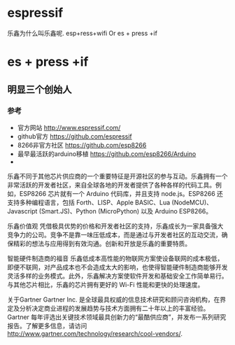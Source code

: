 # espressif

乐鑫为什么叫乐鑫呢.  esp+ress+wifi  Or  es + press +if


# es + press +if


## 明显三个创始人

### 参考

- 官方网站 http://www.espressif.com/
- github官方 https://github.com/espressif
- 8266非官方社区 https://github.com/esp8266
- 最早最活跃的arduino移植 https://github.com/esp8266/Arduino
- 

乐鑫不同于其他芯片供应商的一个重要特征是开源社区的参与互动。乐鑫拥有一个非常活跃的开发者社区，来自全球各地的开发者提供了各种各样的代码工具。例如，ESP8266 芯片就有一个 Arduino 代码库，并且支持 node.js。ESP8266 还支持多种编程语言，包括 Forth、LISP、Apple BASIC、Lua (NodeMCU)、Javascript (Smart.JS)、Python (MicroPython) 以及 Arduino ESP8266。
 
乐鑫价值观
凭借极具优势的价格和开发者社区的支持，乐鑫成长为一家具备强大竞争力的公司。竞争不是靠一味压低成本，而是通过与开发者社区的互动交流，确保精彩的想法与应用得到有效沟通。创新和开放是乐鑫的重要特质。
 
智能硬件制造商的福音
乐鑫低成本高性能的物联网方案使设备联网的成本极低，即便不联网，对产品成本也不会造成太大的影响，也使得智能硬件制造商能够开发灵活多样的业务模式。此外，乐鑫解决方案使软件开发和基础安全工作简单易行。与其他芯片相比，乐鑫的芯片拥有更好的 Wi-Fi 性能和更快的处理速度。
 
关于Gartner
Gartner Inc. 是全球最具权威的信息技术研究和顾问咨询机构，在界定及分析决定商业进程的发展趋势与技术方面拥有二十年以上的丰富经验。 Gartner 每年评选出关键技术领域最具创新力的“最酷供应商”，并发布一系列研究报告。了解更多信息，请访问 http://www.gartner.com/technology/research/cool-vendors/.

